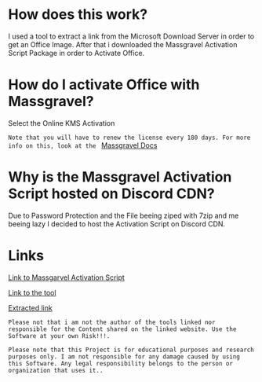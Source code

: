 # How does this work?

I used a tool to extract a link from the Microsoft Download Server in order to get an Office Image. After that i downloaded the Massgravel Activation Script Package in order to Activate Office.

# How do I activate Office with Massgravel?

Select the Online KMS Activation

`Note that you will have to renew the license every 180 days. For more info on this, look at the ` [Massgravel Docs](https://massgrave.dev/)

# Why is the Massgravel Activation Script hosted on Discord CDN?

Due to Password Protection and the File beeing ziped with 7zip and me beeing lazy I decided to host the Activation Script on Discord CDN.

# Links

[Link to Massgarvel Activation Script](https://github.com/massgravel/Microsoft-Activation-Scripts)

[Link to the tool](https://www.heidoc.net/joomla/technology-science/microsoft/67-microsoft-windows-iso-download-tool)

[Extracted link](https://officecdn.microsoft.com/db/492350F6-3A01-4F97-B9C0-C7C6DDF67D60/media/de-DE/Professional2019Retail.im)

`Please not that i am not the author of the tools linked nor responsible for the Content shared on the linked website. Use the Software at your own Risk!!!.`

`Please note that this Project is for educational purposes and research purposes only. I am not responsible for any damage caused by using this Software. Any legal responsibility belongs to the person or organization that uses it..`
